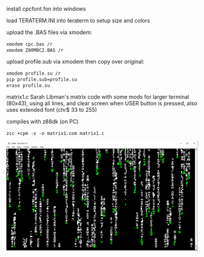 
install cpcfont.fon into windows

load TERATERM.INI into teraterm to setup size and colors

upload the .BAS files via xmodem: 
```
xmodem cpc.bas /r 
xmodem Z80MBC2.BAS /r
```

upload profile.sub via xmodem then copy over original: 
```
xmodem profile.su /r
pip profile.sub=profile.su
erase profile.su
```

matrix1.c Sarah Libman's matrix code with some mods for larger terminal (80x43), using all lines, and clear screen when USER button is pressed, also uses extended font (chr$ 33 to 255)

compiles with z88dk (on PC)
```
zcc +cpm -v -o matrix1.com matrix1.c
```
![Matrix](https://github.com/WacKEDmaN/ANSI-Color-for-Z80-MBC2/blob/main/extras/matrix.png "matrix")

